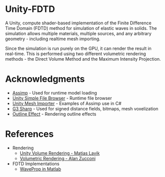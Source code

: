 # Unity-FDTD

A Unity, compute shader-based implementation of the Finite Difference Time Domain (FDTD) method for simulation of elastic waves in solids. The simulation allows multiple materials, multiple sources, and any arbitrary geometry - including realtime mesh importing. 


Since the simulation is run purely on the GPU, it can render the result in real-time. This is performed using two different volumetric rendering methods - the Direct Volume Method and the Maximum Intensity Projection. 

# Acknowledgments
* [Assimp](http://assimp.org/) - Used for runtime model loading
* [Unity Simple File Browser](https://github.com/yasirkula/UnitySimpleFileBrowser) - Runtime file browser
* [Unity Mesh Importer](https://github.com/eastskykang/UnityMeshImporter) - Examples of Assimp use in C# 
* [G3 Sharp](https://github.com/gradientspace/geometry3Sharp) - Used for signed distance fields, bitmaps, mesh voxelization
* [Outline Effect](https://forum.unity3d.com/threads/free-open-source-outline-image-effect.314362) - Rendering outline effects

# References

* Rendering
    * [Unity Volume Rendering - Matias Lavik](https://github.com/mlavik1/UnityVolumeRendering)
    * [Volumetric Rendering - Alan Zucconi](https://www.alanzucconi.com/2016/07/01/volumetric-rendering)
* FDTD Implementations
    * [WaveProp in Matlab](https://github.com/ovcharenkoo/WaveProp_in_MATLAB)